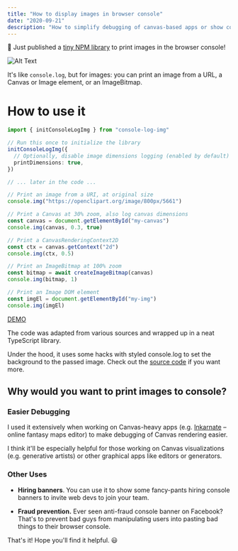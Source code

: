 ```yaml
---
title: "How to display images in browser console"
date: "2020-09-21"
description: "How to simplify debugging of canvas-based apps or show cool console banners."
---
```


🎉 Just published a [tiny NPM library](https://www.npmjs.com/package/console-log-img) to print images in the browser console!

![Alt Text](https://dev-to-uploads.s3.amazonaws.com/i/oayk29b29vjudw9h3ygx.gif)

It's like `console.log`, but for images: you can print an image from a URL, a Canvas or Image element, or an ImageBitmap.

# How to use it

```typescript
import { initConsoleLogImg } from "console-log-img"

// Run this once to initialize the library
initConsoleLogImg({
  // Optionally, disable image dimensions logging (enabled by default)
  printDimensions: true,
})

// ... later in the code ...

// Print an image from a URI, at original size
console.img("https://openclipart.org/image/800px/5661")

// Print a Canvas at 30% zoom, also log canvas dimensions
const canvas = document.getElementById("my-canvas")
console.img(canvas, 0.3, true)

// Print a CanvasRenderingContext2D
const ctx = canvas.getContext("2d")
console.img(ctx, 0.5)

// Print an ImageBitmap at 100% zoom
const bitmap = await createImageBitmap(canvas)
console.img(bitmap, 1)

// Print an Image DOM element
const imgEl = document.getElementById("my-img")
console.img(imgEl)
```

[DEMO](https://codesandbox.io/s/console-log-img-test-bti64)

The code was adapted from various sources and wrapped up in a neat TypeScript library.

Under the hood, it uses some hacks with styled console.log to set the background to the passed image. Check out the [source code](https://github.com/dmitru/console-log-img) if you want more.

## Why would you want to print images to console?

### Easier Debugging

I used it extensively when working on Canvas-heavy apps (e.g. [Inkarnate](https://inkarnate.com) – online fantasy maps editor) to make debugging of Canvas rendering easier.

I think it'll be especially helpful for those working on Canvas visualizations (e.g. generative artists) or other graphical apps like editors or generators.

### Other Uses

- **Hiring banners**. You can use it to show some fancy-pants hiring console banners to invite web devs to join your team.

- **Fraud prevention.** Ever seen anti-fraud console banner on Facebook? That's to prevent bad guys from manipulating users into pasting bad things to their browser console.

That's it! Hope you'll find it helpful. 😃
